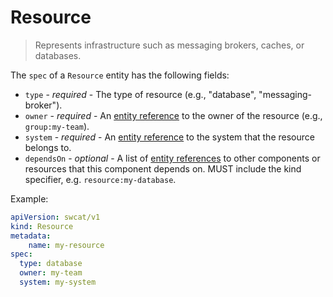 # Resource

> Represents infrastructure such as messaging brokers, caches, or databases.

The `spec` of a `Resource` entity has the following fields:

* `type` - *required* - The type of resource (e.g., "database", "messaging-broker").
* `owner` - *required* - An [entity reference](./entity-references.md) to the owner of the resource (e.g., `group:my-team`).
* `system` - *required* - An [entity reference](./entity-references.md) to the system that the resource belongs to.
* `dependsOn` - *optional* - A list of [entity references](./entity-references.md)
    to other components or resources that this component depends on.
    MUST include the kind specifier, e.g. `resource:my-database`.

Example:

```yaml
apiVersion: swcat/v1
kind: Resource
metadata:
    name: my-resource
spec:
  type: database
  owner: my-team
  system: my-system
```
